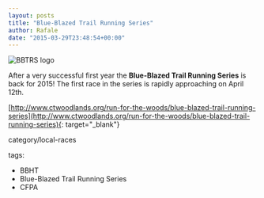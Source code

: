```yaml
---
layout: posts
title: "Blue-Blazed Trail Running Series"
author: Rafale
date: "2015-03-29T23:48:54+00:00"
---
```


![BBTRS logo](https://www.ctwoodlands.org/sites/default/files//styles/article_lead_image/public/Blue-Blazed%20Trail%20Running%20Series%20Logo%20website.jpg)

After a very successful first year the **Blue-Blazed Trail Running Series** is back for 2015! The first race in the series is rapidly approaching on April 12th.

[http://www.ctwoodlands.org/run-for-the-woods/blue-blazed-trail-running-series](http://www.ctwoodlands.org/run-for-the-woods/blue-blazed-trail-running-series){: target="_blank"}


category/local-races

tags:

* BBHT
* Blue-Blazed Trail Running Series
* CFPA